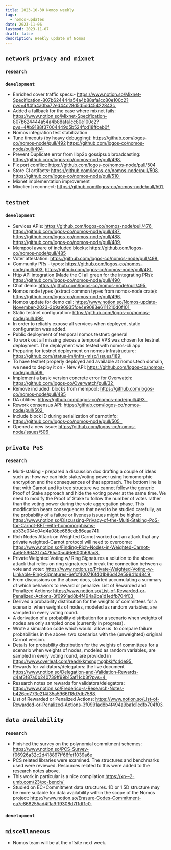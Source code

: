 ```yaml
---
title: 2023-10-30 Nomos weekly
tags:
  - nomos-updates
date: 2023-11-06
lastmod: 2023-11-07
draft: false
description: Weekly update of Nomos
---
```


## `network privacy and mixnet`

### `research`

### `development`

- Enriched cover traffic specs:- https://www.notion.so/Mixnet-Specification-807b624444a54a4b88afa1cc80e100c2?pvs=4#4fa4a0ba72ed44c28d5d5dd45422843c 
- Added a fallback for the case where mixnet fails: https://www.notion.so/Mixnet-Specification-807b624444a54a4b88afa1cc80e100c2?pvs=4#b9188f37004449d5b524fcd18ffceb0f 
- Nomos integration test stabilization
- Tune timeouts (by heavy debugging): https://github.com/logos-co/nomos-node/pull/492 https://github.com/logos-co/nomos-node/pull/494 
- Prevent Duplicate error from libp2p gossipsub broadcasting: https://github.com/logos-co/nomos-node/pull/498 
- Fix port conflict: https://github.com/logos-co/nomos-node/pull/504 
- Store CI artifacts: https://github.com/logos-co/nomos-node/pull/508  https://github.com/logos-co/nomos-node/pull/510 
- Mixnet implementation improvement
- Mixclient reconnect: https://github.com/logos-co/nomos-node/pull/501 


## `testnet`

### `development`

- Services APIs: https://github.com/logos-co/nomos-node/pull/476  https://github.com/logos-co/nomos-node/pull/487  https://github.com/logos-co/nomos-node/pull/488  https://github.com/logos-co/nomos-node/pull/489 
- Mempool aware of included blocks: https://github.com/logos-co/nomos-node/pull/485
- Voter attestation: https://github.com/logos-co/nomos-node/pull/498 
- Community PRs - typos: https://github.com/logos-co/nomos-node/pull/503  https://github.com/logos-co/nomos-node/pull/481 
- Http API integration (Made the CI all green for the integrating PRs): https://github.com/logos-co/nomos-node/pull/490 
- Chat demo: https://github.com/logos-co/nomos-node/pull/495 
- Nomos node types (extract common types from nomos-node crate): https://github.com/logos-co/nomos-node/pull/496 
- Nomos update for demo call: https://www.notion.so/Nomos-update-November-2023-3b9a90935fce4e9083e6111210d0f101 
- Static testnet configuration: https://github.com/logos-co/nomos-node/pull/499 
- In order to reliably expose all services when deployed, static configuration was added.
- Public deployment of temporal nomos testnet: ⁠general⁠
- To work out all missing pieces a temporal VPS was chosen for testnet deployment. The deployment was tested with nomos-cli app
- Preparing for testnet deployment on nomos infrastructure: https://github.com/status-im/infra-misc/issues/189 
- To have testnet properly deployed and available at nomos.tech domain, we need to deploy it on - New API: https://github.com/logos-co/nomos-node/pull/509 
- Implement a basic version concrete error for Overwatch: https://github.com/logos-co/Overwatch/pull/32 
- Remove included  blocks from mempool: https://github.com/logos-co/nomos-node/pull/485
- DA utilities: https://github.com/logos-co/nomos-node/pull/493  
- Rework consensus API: https://github.com/logos-co/nomos-node/pull/502 
- Include block ID during serialization of carnotinfo:
- https://github.com/logos-co/nomos-node/pull/505  
- Opened a new issue: https://github.com/logos-co/nomos-node/issues/506 

## `private PoS`

### `research`

- Multi-staking - prepared a discussion doc drafting a couple of ideas such as: how we can hide stake/voting power using homomorphic encryption and the consequences of that approach. The bottom line is that with Carnot and its tree structure we cannot follow the generic Proof of Stake approach and hide the voting power at the same time. We need to modify the Proof of Stake to follow the number of votes rather than the voting power during the vote aggregation phase. This modification bears consequences that need to be studied carefully, as the probability of a failure or liveness issues might be higher: https://www.notion.so/Discussing-Privacy-of-the-Multi-Staking-PoS-for-Carnot-BFT-with-homomorphisms-ab33e034c04d4a08be688cdb86eaa741 
- Rich Nodes Attack on Weighted Carnot worked out an attack that any private weighted-Carnot protocol will need to overcome: https://www.notion.so/Finding-Rich-Nodes-in-Weighted-Carnot-4a6e5964317a4765a05c46e600b69ac8 
- Private Weighted Voting w/ Ring Signatures a solution to the above attack that relies on ring signatures to break the connection between a vote and voter: https://www.notion.so/Private-Weighted-Voting-w-Linkable-Ring-Signatures-6efcf400716f401b86d42e59941d4849 
- From discussions on the above docs, started accumulating a summary of which behaviors to reward or penalize: List of Rewarded and Penalized Actions: https://www.notion.so/List-of-Rewarded-or-Penalized-Actions-3f0991ad8b4f494a9ba1d1edfb704f03 
- Derived a probability distribution for the weights of committees for a scenario  when weights of nodes, modeled as random variables, are sampled in every voting round.
- A derivation of a probability distribution for a scenario when weights of nodes are only sampled once (currently in progress).
- Wrote a simulation code which would  allow us  to compare failure probabilities in the above  two scenarios with the (unweighted) original Carnot version.
- Details for probability distribution for the weights of committees for a scenario when weights of nodes, modeled as random variables, are sampled in every voting round, are provided in https://www.overleaf.com/read/kkmsngmcgbkj#c4de95 
- Rewards for validators/delegators: the live document https://www.notion.so/Delegation-and-Validation-Rewards-d4af3f87a0b240739ff99b15af11cb3f?pvs=4 
- Research notes on rewards for validators/delegators: https://www.notion.so/Frederico-s-Research-Notes-b426cd773e214f35a5966f18d7db7588 
- List of Rewarded or Penalized Actions: https://www.notion.so/List-of-Rewarded-or-Penalized-Actions-3f0991ad8b4f494a9ba1d1edfb704f03 


## `data availability`

### `research`

- Finished the survey on the polynomial commitment schemes: https://www.notion.so/PCS-Survey-f06926a32c2d418897ff66fef1039a6e  
- PCS related libraries were examined. The structures and benchmarks used were reviewed. Resources related to this were added to the research notes above. 
- This work in particular is a nice compilation:https://xn--2-umb.com/23/pc-bench/ 
- Studied on EC+Commitment data structures. 1D or 1.5D structure may be more suitable for data availability within the scope of the Nomos project: https://www.notion.so/Erasure-Codes-Commitment-ea7c868255ad4f1a9ff9308d7f1df1c0 

### `development`


## `miscellaneous` 

- Nomos team will be at the offsite next week.
